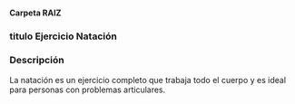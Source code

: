 #### Carpeta RAIZ 

### titulo Ejercicio Natación


### Descripción
La natación es un ejercicio completo que trabaja todo el cuerpo y es ideal para personas con problemas articulares.

